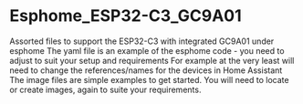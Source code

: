 # Esphome_ESP32-C3_GC9A01
Assorted files to support the ESP32-C3 with integrated GC9A01 under esphome
The yaml file is an example of the esphome code - you need to adjust to suit your setup and requirements
For example at the very least will need to change the references/names for the devices in Home Assistant
The image files are simple examples to get started. You will need to locate or create images, again to
suite your requirements.
